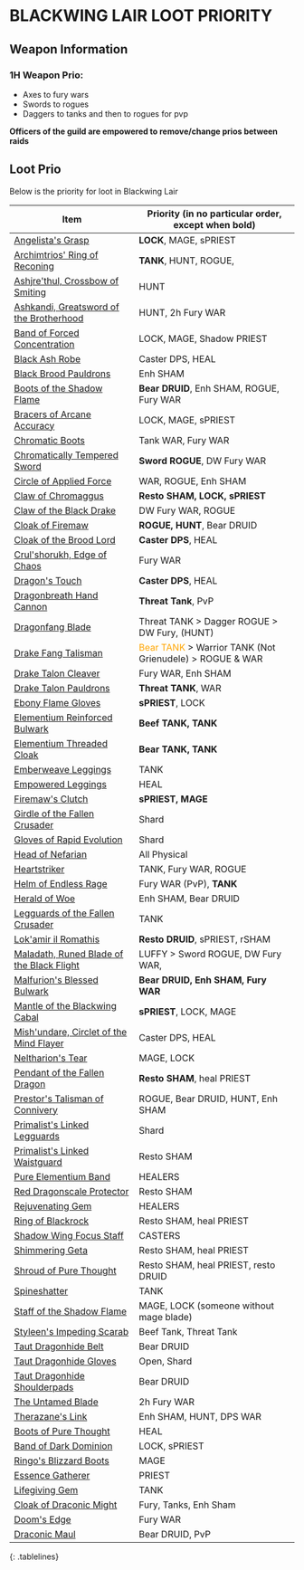 <style>
.tablelines table, .tablelines td, .tablelines th {
        border: 1px solid black;
        }
</style>
# BLACKWING LAIR LOOT PRIORITY

## Weapon Information
### 1H Weapon Prio: 
- Axes to fury wars
- Swords to rogues
- Daggers to tanks and then to rogues for pvp

**Officers of the guild are empowered to remove/change prios between raids**

## Loot Prio
Below is the priority for loot in Blackwing Lair

| Item                                                                                                                         | Priority (in no particular order, except when bold)     |
| ---------------------------------------------------------------------------------------------------------------------------- | ------------------------------------------------------- |
| [Angelista's Grasp](https://classic.wowhead.com/item=19388/angelistas-grasp)                                                 | **LOCK**, MAGE, sPRIEST                                     |
| [Archimtrios' Ring of Reconing](https://classic.wowhead.com/item=19376/archimtiros-ring-of-reckoning)                        | **TANK**, HUNT, ROGUE,                                      |
| [Ashjre'thul, Crossbow of Smiting](https://classic.wowhead.com/item=19361/ashjrethul-crossbow-of-smiting)                    | HUNT                                                    |
| [Ashkandi, Greatsword of the Brotherhood](https://classic.wowhead.com/item=19364/ashkandi-greatsword-of-the-brotherhood)     | HUNT, 2h Fury WAR                                       |
| [Band of Forced Concentration](https://classic.wowhead.com/item=19403/band-of-forced-concentration)                          | LOCK, MAGE, Shadow PRIEST                               |
| [Black Ash Robe](https://classic.wowhead.com/item=19399/black-ash-robe)                                                      | Caster DPS, HEAL                                        |
| [Black Brood Pauldrons](https://classic.wowhead.com/item=19373/black-brood-pauldrons)                                        | Enh SHAM                                                |
| [Boots of the Shadow Flame](https://classic.wowhead.com/item=19381/boots-of-the-shadow-flame)                                | **Bear DRUID**, Enh SHAM, ROGUE, Fury WAR                   |
| [Bracers of Arcane Accuracy](https://classic.wowhead.com/item=19374/bracers-of-arcane-accuracy)                              | LOCK, MAGE, sPRIEST                                     |
| [Chromatic Boots](https://classic.wowhead.com/item=19387/chromatic-boots)                                                    | Tank WAR, Fury WAR                                      |
| [Chromatically Tempered Sword](https://classic.wowhead.com/item=19352/chromatically-tempered-sword)                          | **Sword ROGUE**, DW Fury WAR                                |
| [Circle of Applied Force](https://classic.wowhead.com/item=19432/circle-of-applied-force)                                    | WAR, ROGUE, Enh SHAM                                    |
| [Claw of Chromaggus](https://classic.wowhead.com/item=19347/claw-of-chromaggus)                                              | **Resto SHAM, LOCK, sPRIEST**                               |
| [Claw of the Black Drake](https://classic.wowhead.com/item=19365/claw-of-the-black-drake)                                    | DW Fury WAR, ROGUE                                      |
| [Cloak of Firemaw](https://classic.wowhead.com/item=19398/cloak-of-firemaw)                                                  | **ROGUE, HUNT**, Bear DRUID                                 |
| [Cloak of the Brood Lord](https://classic.wowhead.com/item=19378/cloak-of-the-brood-lord)                                    | **Caster DPS**, HEAL                                        |
| [Crul'shorukh, Edge of Chaos](https://classic.wowhead.com/item=19363/crulshorukh-edge-of-chaos)                              | Fury WAR                                                |
| [Dragon's Touch](https://classic.wowhead.com/item=19367/dragons-touch)                                                       | **Caster DPS**, HEAL                                        |
| [Dragonbreath Hand Cannon](https://classic.wowhead.com/item=19368/dragonbreath-hand-cannon)                                  | **Threat Tank**, PvP                                        |
| [Dragonfang Blade](https://classic.wowhead.com/item=19346/dragonfang-blade)                                                  | Threat TANK  \>  Dagger ROGUE  \>  DW Fury, (HUNT)      |
| [Drake Fang Talisman](https://classic.wowhead.com/item=19406/drake-fang-talisman)                                            | <span style="color:orange;">Bear TANK</span> > Warrior TANK (Not Grienudele) > ROGUE & WAR |
| [Drake Talon Cleaver](https://classic.wowhead.com/item=19353/drake-talon-cleaver)                                            | Fury WAR, Enh SHAM                                      |
| [Drake Talon Pauldrons](https://classic.wowhead.com/item=19394/drake-talon-pauldrons)                                        | **Threat TANK**, WAR                                        |
| [Ebony Flame Gloves](https://classic.wowhead.com/item=19407/ebony-flame-gloves)                                              | **sPRIEST**, LOCK                                     |
| [Elementium Reinforced Bulwark](https://classic.wowhead.com/item=19349/elementium-reinforced-bulwark)                        | **Beef TANK, TANK**                                         |
| [Elementium Threaded Cloak](https://classic.wowhead.com/item=19386/elementium-threaded-cloak)                                | **Bear TANK, TANK**                                         |
| [Emberweave Leggings](https://classic.wowhead.com/item=19433/emberweave-leggings)                                            | TANK                                                    |
| [Empowered Leggings](https://classic.wowhead.com/item=19385/empowered-leggings)                                              | HEAL                                                    |
| [Firemaw's Clutch](https://classic.wowhead.com/item=19400/firemaws-clutch)                                                   | **sPRIEST, MAGE**                                           |
| [Girdle of the Fallen Crusader](https://classic.wowhead.com/item=19392/girdle-of-the-fallen-crusader)                        | Shard                                                   |
| [Gloves of Rapid Evolution](https://classic.wowhead.com/item=19369/gloves-of-rapid-evolution)                                | Shard                                                   |
| [Head of Nefarian](https://classic.wowhead.com/item=19002/head-of-nefarian)                                                  | All Physical                                            |
| [Heartstriker](https://classic.wowhead.com/item=19350/heartstriker)                                                          | TANK, Fury WAR, ROGUE                                   |
| [Helm of Endless Rage](https://classic.wowhead.com/item=19372/helm-of-endless-rage)                                          | Fury WAR (PvP), **TANK**                                    |
| [Herald of Woe](https://classic.wowhead.com/item=19357/herald-of-woe)                                                        | Enh SHAM, Bear DRUID                                    |
| [Legguards of the Fallen Crusader](https://classic.wowhead.com/item=19402/legguards-of-the-fallen-crusader)                  | TANK                                                    |
| [Lok'amir il Romathis](https://classic.wowhead.com/item=19360/lokamir-il-romathis)                                           | **Resto DRUID**, sPRIEST, rSHAM                             |
| [Maladath, Runed Blade of the Black Flight](https://classic.wowhead.com/item=19351/maladath-runed-blade-of-the-black-flight) | LUFFY > Sword ROGUE, DW Fury WAR,                  |
| [Malfurion's Blessed Bulwark](https://classic.wowhead.com/item=19405/malfurions-blessed-bulwark)                             | **Bear DRUID, Enh SHAM, Fury WAR**                          |
| [Mantle of the Blackwing Cabal](https://classic.wowhead.com/item=19370/mantle-of-the-blackwing-cabal)                        | **sPRIEST**, LOCK, MAGE<br>                                 |
| [Mish'undare, Circlet of the Mind Flayer](https://classic.wowhead.com/item=19375/mishundare-circlet-of-the-mind-flayer)      | Caster DPS, HEAL                                        |
| [Neltharion's Tear](https://classic.wowhead.com/item=19379/neltharions-tear)                                                 | MAGE, LOCK                                              |
| [Pendant of the Fallen Dragon](https://classic.wowhead.com/item=19371/pendant-of-the-fallen-dragon)                          | **Resto SHAM**, heal PRIEST                                 |
| [Prestor's Talisman of Connivery](https://classic.wowhead.com/item=19377/prestors-talisman-of-connivery)                     | ROGUE, Bear DRUID, HUNT, Enh SHAM                       |
| [Primalist's Linked Legguards](https://classic.wowhead.com/item=19401/primalists-linked-legguards)                           | Shard<br>                                               |
| [Primalist's Linked Waistguard](https://classic.wowhead.com/item=19393/primalists-linked-waistguard)                         | Resto SHAM                                              |
| [Pure Elementium Band](https://classic.wowhead.com/item=19382/pure-elementium-band)                                          | HEALERS                                                 |
| [Red Dragonscale Protector](https://classic.wowhead.com/item=19348/red-dragonscale-protector)                                | Resto SHAM                                              |
| [Rejuvenating Gem](https://classic.wowhead.com/item=19395/rejuvenating-gem)                                                  | HEALERS                                                 |
| [Ring of Blackrock](https://classic.wowhead.com/item=19397/ring-of-blackrock)                                                | Resto SHAM, heal PRIEST                                 |
| [Shadow Wing Focus Staff](https://classic.wowhead.com/item=19355/shadow-wing-focus-staff)                                    | CASTERS<br>                                             |
| [Shimmering Geta](https://classic.wowhead.com/item=19391/shimmering-geta)                                                    | Resto SHAM, heal PRIEST                                 |
| [Shroud of Pure Thought](https://classic.wowhead.com/item=19430/shroud-of-pure-thought)                                      | Resto SHAM, heal PRIEST, resto DRUID                    |
| [Spineshatter](https://classic.wowhead.com/item=19335/spineshatter)                                                          | TANK                                                    |
| [Staff of the Shadow Flame](https://classic.wowhead.com/item=19356/staff-of-the-shadow-flame)                                | MAGE, LOCK (someone without mage blade)                 |
| [Styleen's Impeding Scarab](https://classic.wowhead.com/item=19431/styleens-impeding-scarab)                                 | Beef Tank, Threat Tank                                  |
| [Taut Dragonhide Belt](https://classic.wowhead.com/item=19396/taut-dragonhide-belt)                                          | Bear DRUID                                              |
| [Taut Dragonhide Gloves](https://classic.wowhead.com/item=19390/taut-dragonhide-gloves)                                      | Open, Shard                                             |
| [Taut Dragonhide Shoulderpads](https://classic.wowhead.com/item=19389/taut-dragonhide-shoulderpads)                          | Bear DRUID                                              |
| [The Untamed Blade](https://classic.wowhead.com/item=19334/the-untamed-blade)                                                | 2h Fury WAR                                             |
| [Therazane's Link](https://classic.wowhead.com/item=19380/therazanes-link)                                                   | Enh SHAM, HUNT, DPS WAR                                 |
| [Boots of Pure Thought](https://classic.wowhead.com/item=19437/boots-of-pure-thought)                                        | HEAL                                                    |
| [Band of Dark Dominion](https://classic.wowhead.com/item=19434/band-of-dark-dominion)                                        | LOCK, sPRIEST                                           |
| [Ringo's Blizzard Boots](https://classic.wowhead.com/item=19438/ringos-blizzard-boots)                                       | MAGE                                                    |
| [Essence Gatherer](https://classic.wowhead.com/item=19435/essence-gatherer)                                                  | PRIEST                                                  |
| [Lifegiving Gem](https://classic.wowhead.com/item=19341/lifegiving-gem)                                                      | TANK                                                    |
| [Cloak of Draconic Might](https://classic.wowhead.com/item=19436/cloak-of-draconic-might)                                    | Fury, Tanks, Enh Sham                                   |
| [Doom's Edge](https://classic.wowhead.com/item=19362/dooms-edge)                                                             | Fury WAR                                                |
| [Draconic Maul](https://classic.wowhead.com/item=19358/draconic-maul)                                                        | Bear DRUID, PvP                                         |
{: .tablelines}
